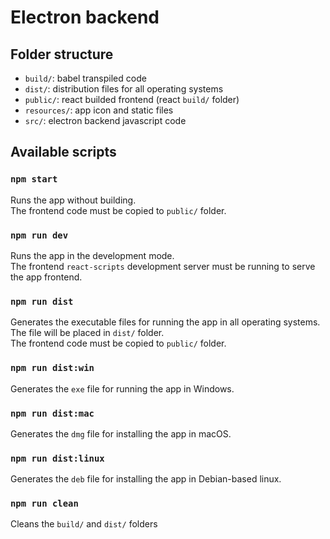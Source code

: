 

# Electron backend


## Folder structure

* `build/`: babel transpiled code
* `dist/`: distribution files for all operating systems
* `public/`: react builded frontend (react `build/` folder)
* `resources/`: app icon and static files
* `src/`: electron backend javascript code

## Available scripts

### `npm start`

Runs the app without building.<br>
The frontend code must be copied to `public/` folder.


### `npm run dev`

Runs the app in the development mode.<br>
The frontend `react-scripts` development server must be running to serve the app frontend. 


### `npm run dist`

Generates the executable files for running the app in all operating systems.<br>
The file will be placed in `dist/` folder.<br>
The frontend code must be copied to `public/` folder.


### `npm run dist:win`

Generates the `exe` file for running the app in Windows.


### `npm run dist:mac`

Generates the `dmg` file for installing the app in macOS.


### `npm run dist:linux`

Generates the `deb` file for installing the app in Debian-based linux.


### `npm run clean`

Cleans the `build/` and `dist/` folders
